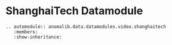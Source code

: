 # ShanghaiTech Datamodule

```{eval-rst}
.. automodule:: anomalib.data.datamodules.video.shanghaitech
   :members:
   :show-inheritance:
```

